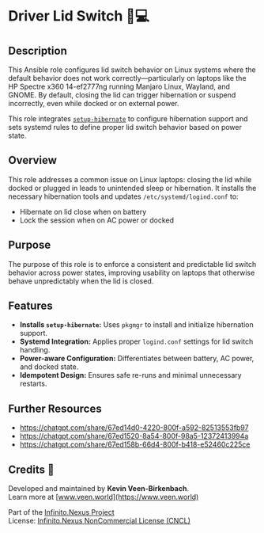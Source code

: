 # Driver Lid Switch 🛑💻

## Description

This Ansible role configures lid switch behavior on Linux systems where the default behavior does not work correctly—particularly on laptops like the HP Spectre x360 14-ef2777ng running Manjaro Linux, Wayland, and GNOME. By default, closing the lid can trigger hibernation or suspend incorrectly, even while docked or on external power.

This role integrates [`setup-hibernate`](https://github.com/kevinveenbirkenbach/setup-hibernate) to configure hibernation support and sets systemd rules to define proper lid switch behavior based on power state.

## Overview

This role addresses a common issue on Linux laptops: closing the lid while docked or plugged in leads to unintended sleep or hibernation. It installs the necessary hibernation tools and updates `/etc/systemd/logind.conf` to:

- Hibernate on lid close when on battery
- Lock the session when on AC power or docked

## Purpose

The purpose of this role is to enforce a consistent and predictable lid switch behavior across power states, improving usability on laptops that otherwise behave unpredictably when the lid is closed.

## Features

- **Installs `setup-hibernate`:** Uses `pkgmgr` to install and initialize hibernation support.
- **Systemd Integration:** Applies proper `logind.conf` settings for lid switch handling.
- **Power-aware Configuration:** Differentiates between battery, AC power, and docked state.
- **Idempotent Design:** Ensures safe re-runs and minimal unnecessary restarts.

## Further Resources
- https://chatgpt.com/share/67ed14d0-4220-800f-a592-82513553fb97
- https://chatgpt.com/share/67ed1520-8a54-800f-98a5-12372413994a
- https://chatgpt.com/share/67ed158b-66d4-800f-b418-e52460c225ce

## Credits 📝

Developed and maintained by **Kevin Veen-Birkenbach**.  
Learn more at [www.veen.world](https://www.veen.world)

Part of the [Infinito.Nexus Project](https://s.infinito.nexus/code)  
License: [Infinito.Nexus NonCommercial License (CNCL)](https://s.infinito.nexus/license)
